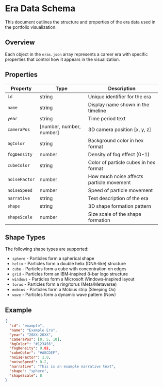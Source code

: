 # Era Data Schema

This document outlines the structure and properties of the era data used in the portfolio visualization.

## Overview

Each object in the `eras.json` array represents a career era with specific properties that control how it appears in the visualization.

## Properties

| Property | Type | Description |
|----------|------|-------------|
| `id` | string | Unique identifier for the era |
| `name` | string | Display name shown in the timeline |
| `year` | string | Time period text |
| `cameraPos` | [number, number, number] | 3D camera position [x, y, z] |
| `bgColor` | string | Background color in hex format |
| `fogDensity` | number | Density of fog effect (0-1) |
| `cubeColor` | string | Color of particle cubes in hex format |
| `noiseFactor` | number | How much noise affects particle movement |
| `noiseSpeed` | number | Speed of particle movement |
| `narrative` | string | Text description of the era |
| `shape` | string | 3D shape formation pattern |
| `shapeScale` | number | Size scale of the shape formation |

## Shape Types

The following shape types are supported:

- `sphere` - Particles form a spherical shape
- `helix` - Particles form a double helix (DNA-like) structure
- `cube` - Particles form a cube with concentration on edges
- `grid` - Particles form an IBM-inspired 8-bar logo structure
- `windows` - Particles form a Microsoft Windows-inspired layout
- `torus` - Particles form a ring/torus (Meta/Metaverse)
- `mobius` - Particles form a Möbius strip (Sleeping Ox)
- `wave` - Particles form a dynamic wave pattern (Now)

## Example

```json
{
  "id": "example",
  "name": "Example Era",
  "year": "20XX-20XX",
  "cameraPos": [0, 5, 10],
  "bgColor": "#123456",
  "fogDensity": 0.02,
  "cubeColor": "#ABCDEF",
  "noiseFactor": 1.0,
  "noiseSpeed": 0.2,
  "narrative": "This is an example narrative text",
  "shape": "sphere",
  "shapeScale": 8
}
``` 
